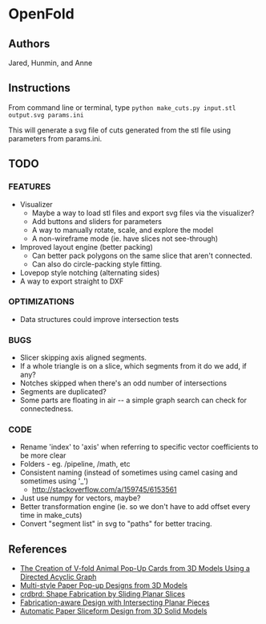# OpenFold
## Authors
Jared, Hunmin, and Anne

## Instructions
From command line or terminal, type `python make_cuts.py input.stl output.svg params.ini`

This will generate a svg file of cuts generated from the stl file using parameters from params.ini.

## TODO
### FEATURES
* Visualizer
	* Maybe a way to load stl files and export svg files via the visualizer?
	* Add buttons and sliders for parameters
	* A way to manually rotate, scale, and explore the model
	* A non-wireframe mode (ie. have slices not see-through)
* Improved layout engine (better packing)
	* Can better pack polygons on the same slice that aren't connected.
	* Can also do circle-packing style fitting.
* Lovepop style notching (alternating sides)
* A way to export straight to DXF

### OPTIMIZATIONS
* Data structures could improve intersection tests

### BUGS
* Slicer skipping axis aligned segments.
* If a whole triangle is on a slice, which segments from it do we add, if any?
* Notches skipped when there's an odd number of intersections
* Segments are duplicated?
* Some parts are floating in air -- a simple graph search can check for connectedness.

### CODE
* Rename 'index' to 'axis' when referring to specific vector coefficients to be more clear
* Folders - eg. /pipeline, /math, etc
* Consistent naming (instead of sometimes using camel casing and sometimes using '_')
	* http://stackoverflow.com/a/159745/6153561
* Just use numpy for vectors, maybe?
* Better transformation engine (ie. so we don't have to add offset every time in make_cuts)
* Convert "segment list" in svg to "paths" for better tracing.

## References
* [The Creation of V-fold Animal Pop-Up Cards from 3D Models Using a Directed Acyclic Graph](http://link.springer.com/chapter/10.1007%2F978-3-642-35473-1_47)
* [Multi-style Paper Pop-up Designs from 3D Models
](https://www.comp.nus.edu.sg/~lowkl/publications/multistyle_popup_eg2014.pdf)
* [crdbrd: Shape Fabrication by Sliding Planar Slices
](http://cybertron.cg.tu-berlin.de/kristian/files/crdbrd.pdf)
* [Fabrication-aware Design with Intersecting Planar Pieces
](http://lgg.epfl.ch/publications/2013/PlanarPieces/paper.pdf)
* [Automatic Paper Sliceform Design
from 3D Solid Models](https://www.comp.nus.edu.sg/~lowkl/publications/sliceform_tvcg2013_lowres.pdf)
